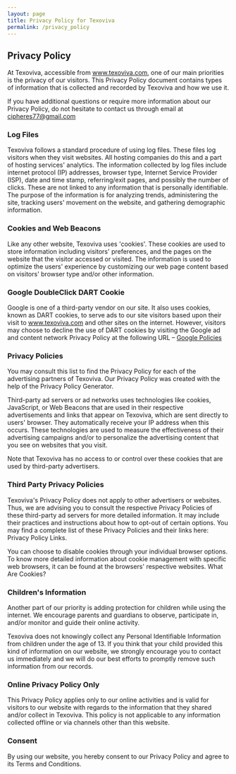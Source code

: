 ```yaml
---
layout: page
title: Privacy Policy for Texoviva
permalink: /privacy_policy
---
```


## Privacy Policy

At Texoviva, accessible from www.texoviva.com, one of our main priorities is the privacy of our visitors. This Privacy Policy document contains types of information that is collected and recorded by Texoviva and how we use it.

If you have additional questions or require more information about our Privacy Policy, do not hesitate to contact us through email at cipheres77@gmail.com

### Log Files
Texoviva follows a standard procedure of using log files. These files log visitors when they visit websites. All hosting companies do this and a part of hosting services' analytics. The information collected by log files include internet protocol (IP) addresses, browser type, Internet Service Provider (ISP), date and time stamp, referring/exit pages, and possibly the number of clicks. These are not linked to any information that is personally identifiable. The purpose of the information is for analyzing trends, administering the site, tracking users' movement on the website, and gathering demographic information.

### Cookies and Web Beacons
Like any other website, Texoviva uses 'cookies'. These cookies are used to store information including visitors' preferences, and the pages on the website that the visitor accessed or visited. The information is used to optimize the users' experience by customizing our web page content based on visitors' browser type and/or other information.

### Google DoubleClick DART Cookie
Google is one of a third-party vendor on our site. It also uses cookies, known as DART cookies, to serve ads to our site visitors based upon their visit to www.texoviva.com and other sites on the internet. However, visitors may choose to decline the use of DART cookies by visiting the Google ad and content network Privacy Policy at the following URL – [Google Policies](https://policies.google.com/technologies/ads)

### Privacy Policies
You may consult this list to find the Privacy Policy for each of the advertising partners of Texoviva. Our Privacy Policy was created with the help of the Privacy Policy Generator.

Third-party ad servers or ad networks uses technologies like cookies, JavaScript, or Web Beacons that are used in their respective advertisements and links that appear on Texoviva, which are sent directly to users' browser. They automatically receive your IP address when this occurs. These technologies are used to measure the effectiveness of their advertising campaigns and/or to personalize the advertising content that you see on websites that you visit.

Note that Texoviva has no access to or control over these cookies that are used by third-party advertisers.

### Third Party Privacy Policies
Texoviva's Privacy Policy does not apply to other advertisers or websites. Thus, we are advising you to consult the respective Privacy Policies of these third-party ad servers for more detailed information. It may include their practices and instructions about how to opt-out of certain options. You may find a complete list of these Privacy Policies and their links here: Privacy Policy Links.

You can choose to disable cookies through your individual browser options. To know more detailed information about cookie management with specific web browsers, it can be found at the browsers' respective websites. What Are Cookies?

### Children's Information
Another part of our priority is adding protection for children while using the internet. We encourage parents and guardians to observe, participate in, and/or monitor and guide their online activity.

Texoviva does not knowingly collect any Personal Identifiable Information from children under the age of 13. If you think that your child provided this kind of information on our website, we strongly encourage you to contact us immediately and we will do our best efforts to promptly remove such information from our records.

### Online Privacy Policy Only
This Privacy Policy applies only to our online activities and is valid for visitors to our website with regards to the information that they shared and/or collect in Texoviva. This policy is not applicable to any information collected offline or via channels other than this website.

### Consent
By using our website, you hereby consent to our Privacy Policy and agree to its Terms and Conditions.